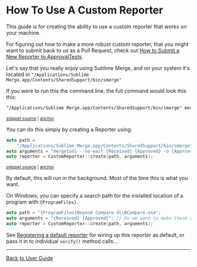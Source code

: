 <!--
GENERATED FILE - DO NOT EDIT
This file was generated by [MarkdownSnippets](https://github.com/SimonCropp/MarkdownSnippets).
Source File: /doc/how_tos/mdsource/HowToUseACustomReporter.source.md
To change this file edit the source file and then execute ./run_markdown_templates.sh.
-->

<a id="top"></a>

# How To Use A Custom Reporter



This guide is for creating the ability to use a custom reporter that works on your machine.

For figuring out how to make a more robust custom reporter, that you might want to submit back to us as a Pull Request, check out [How to Submit a New Reporter to ApprovalTests](/doc/how_tos/HowToSubmitANewReporterToApprovalTests.md#top).

Let's say that you really enjoy using Sublime Merge, and on your system it's located in `"/Applications/Sublime Merge.app/Contents/SharedSupport/bin/smerge"`

If you were to run this the command line, the full command would look this this:

<!-- snippet: CustomReporterTests.Creating_Custom_Reporters.approved.txt -->
<a id='snippet-CustomReporterTests.Creating_Custom_Reporters.approved.txt'/></a>
```txt
"/Applications/Sublime Merge.app/Contents/SharedSupport/bin/smerge" mergetool --no-wait "test.received.txt" "test.approved.txt" -o "test.approved.txt" &
```
<sup><a href='/tests/DocTest_Tests/reporters/approval_tests/CustomReporterTests.Creating_Custom_Reporters.approved.txt#L1-L1' title='File snippet `CustomReporterTests.Creating_Custom_Reporters.approved.txt` was extracted from'>snippet source</a> | <a href='#snippet-CustomReporterTests.Creating_Custom_Reporters.approved.txt' title='Navigate to start of snippet `CustomReporterTests.Creating_Custom_Reporters.approved.txt`'>anchor</a></sup>
<!-- endsnippet -->

You can do this simply by creating a Reporter using:

<!-- snippet: use_custom_reporter -->
<a id='snippet-use_custom_reporter'/></a>
```cpp
auto path =
    "/Applications/Sublime Merge.app/Contents/SharedSupport/bin/smerge";
auto arguments = "mergetool --no-wait {Received} {Approved} -o {Approved}";
auto reporter = CustomReporter::create(path, arguments);
```
<sup><a href='/tests/DocTest_Tests/reporters/CustomReporterTests.cpp#L10-L15' title='File snippet `use_custom_reporter` was extracted from'>snippet source</a> | <a href='#snippet-use_custom_reporter' title='Navigate to start of snippet `use_custom_reporter`'>anchor</a></sup>
<!-- endsnippet -->

By default, this will run in the background. Most of the time this is what you want.

<!--
However, **COMING SOON!** you can force it to run in the foreground with:

```c++
auto reporter = CustomReporter::createForegroundReporter(path, arguments);
```
-->

On Windows, you can specify a search path for the installed location of a program with `{ProgramFiles}`.

```c++
auto path = "{ProgramFiles}Beyond Compare 4\\BCompare.exe";
auto arguments = "{Received} {Approved}"; // Do we want to make these values the default?
auto reporter = CustomReporter::create(path, arguments);
```

See [Registering a default reporter](/doc/Reporters.md#registering-a-default-reporter) for wiring up this reporter as default, or pass it in to individual `verify()` method calls...

---

[Back to User Guide](/doc/README.md#top)
